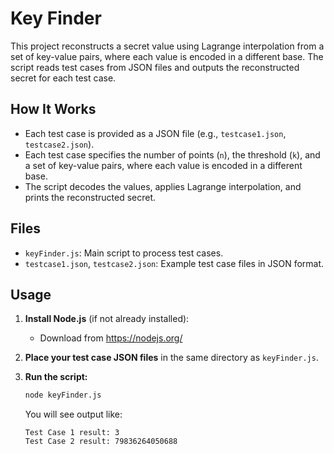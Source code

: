 # Key Finder

This project reconstructs a secret value using Lagrange interpolation from a set of key-value pairs, where each value is encoded in a different base. The script reads test cases from JSON files and outputs the reconstructed secret for each test case.

## How It Works
- Each test case is provided as a JSON file (e.g., `testcase1.json`, `testcase2.json`).
- Each test case specifies the number of points (`n`), the threshold (`k`), and a set of key-value pairs, where each value is encoded in a different base.
- The script decodes the values, applies Lagrange interpolation, and prints the reconstructed secret.

## Files
- `keyFinder.js`: Main script to process test cases.
- `testcase1.json`, `testcase2.json`: Example test case files in JSON format.

## Usage

1. **Install Node.js** (if not already installed):
   - Download from https://nodejs.org/

2. **Place your test case JSON files** in the same directory as `keyFinder.js`.

3. **Run the script:**
   ```sh
   node keyFinder.js
   ```
   You will see output like:
   ```
   Test Case 1 result: 3
   Test Case 2 result: 79836264050688
   ```
